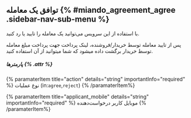 ## توافق یک معامله  {% #miando_agreement_agree  .sidebar-nav-sub-menu %}
با استفاده از این سرویس می‌توانید یک معامله را تایید یا رد کنید.

پس از تایید معامله توسط خریدار/فروشنده، لینک پرداخت جهت پرداخت مبلغ معامله توسط خریدار برگشت داده میشود که شما میتوانید از آن استفاده کنید.

##### پارمترها {% .attr %}

 {% paramaterItem title="action" details="string" importantInfo="required" %}
   نوع عملیات (in:`agree`,`reject`)
  {% /paramaterItem%}

 {% paramaterItem title="applicant_mobile" details="string" importantInfo="required" %}
  موبایل کاربر درخواست‌دهنده
  {% /paramaterItem%}

